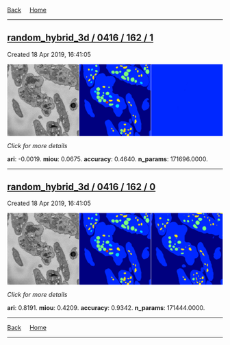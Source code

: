 
[Back](..)&nbsp;&nbsp;&nbsp;&nbsp;&nbsp;[Home](https://leapmanlab.github.io/snapshots)

---

<div class="summary"><a href="1"><h2>random_hybrid_3d / 0416 / 162 / 1</h2></a><p>Created 18 Apr 2019, 16:41:05
</p><a href="1"><img src="1/media/summary.png" align="center"></a><p>
<i>Click for more details</i>
</p></div>

**ari**: -0.0019. **miou**: 0.0675. **accuracy**: 0.4640. **n_params**: 171696.0000. 

---

<div class="summary"><a href="0"><h2>random_hybrid_3d / 0416 / 162 / 0</h2></a><p>Created 18 Apr 2019, 16:41:05
</p><a href="0"><img src="0/media/summary.png" align="center"></a><p>
<i>Click for more details</i>
</p></div>

**ari**: 0.8191. **miou**: 0.4209. **accuracy**: 0.9342. **n_params**: 171444.0000. 

---

[Back](..)&nbsp;&nbsp;&nbsp;&nbsp;&nbsp;[Home](https://leapmanlab.github.io/snapshots)

---